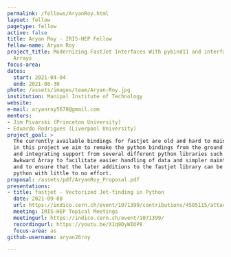 ```yaml
---
permalink: /fellows/AryanRoy.html
layout: fellow
pagetype: fellow
active: false
title: Aryan Roy - IRIS-HEP Fellow
fellow-name: Aryan Roy
project_title: Modernizing FastJet Interfaces With pybind11 and interfacing with Awkward
  Arrays
focus-area:
dates:
  start: 2021-04-04
  end: 2021-08-30
photo: /assets/images/team/Aryan-Roy.jpg
institution: Manipal Institute of Technology
website:
e-mail: aryanroy5678@gmail.com
mentors:
- Jim Pivarski (Princeton University)
- Eduardo Rodrigues (Liverpool University)
project_goal: >
  The currently available bindings for fastjet are old and hard to maintain, therefore,
  in this project we aim to remake the python bindings from the ground up using pybind11
  and integrating support from several different python libraries such as Vector and
  Awkward Array to facilitate easier handling of data and simpler maintenance in future
  and to ensure that the later additions to the fastjet library can be brought to
  python with little to no effort.
proposal: /assets/pdf/AryanRoy_Proposal.pdf
presentations:
- title: fastjet - Vectorized Jet-finding in Python
  date: 2021-09-08
  url: https://indico.cern.ch/event/1071399/contributions/4505115/attachments/2305850/3922853/fastjet%20%285%29.pdf
  meeting: IRIS-HEP Topical Meetings
  meetingurl: https://indico.cern.ch/event/1071399/
  recordingurl: https://youtu.be/XIq9DyWIOP8
  focus-area: as
github-username: aryan26roy

---
```

